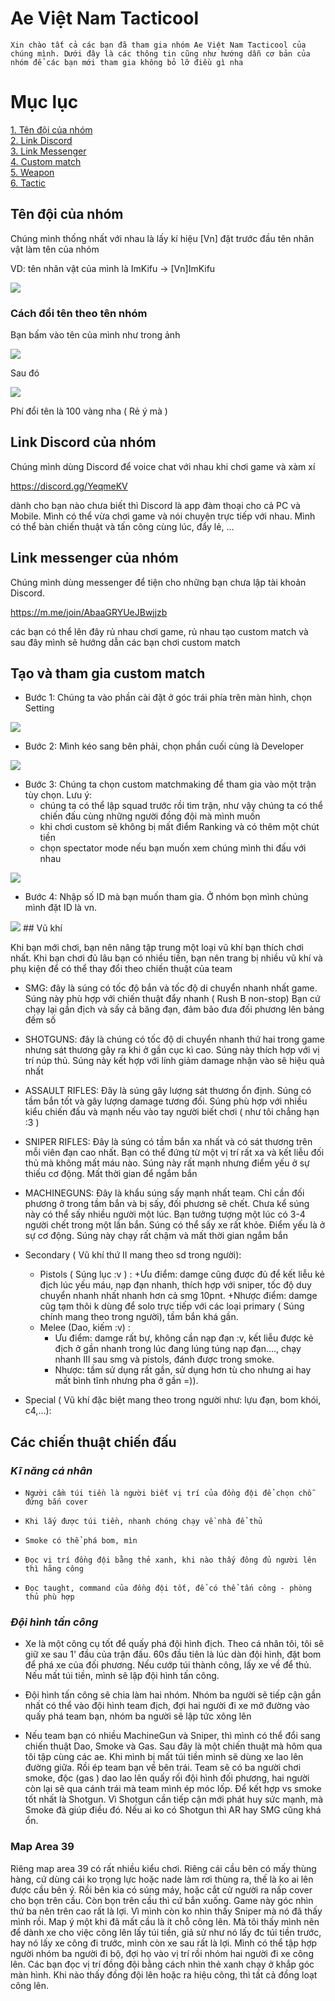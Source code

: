 # Ae Việt Nam Tacticool

`Xin chào tất cả các bạn đã tham gia nhóm Ae Việt Nam Tacticool của chúng mình. Dưới đây là các thông tin cũng như hướng dẫn cơ bản của nhóm để các bạn mới tham gia không bỏ lỡ điều gì nha `

# Mục lục
[1. Tên đội của nhóm ](#name)<br>
[2. Link Discord ](#LinkDiscord)<br>
[3. Link Messenger ](#messenger)<br>
[4. Custom match ](#custom)<br>
[5. Weapon ](#weapon)<br>
[6. Tactic ](#tactic)<br>

<a name="name"></a>
## Tên đội của nhóm

Chúng mình thống nhất với nhau là lấy kí hiệu [Vn] đặt trước đầu tên nhân vật làm tên của nhóm

VD: tên nhân vật của mình là ImKifu -> [Vn]ImKifu

<img src="https://i.imgur.com/AHMW5HJ.png" >

### Cách đổi tên theo tên nhóm

Bạn bấm vào tên của mình như trong ảnh

<img src="https://i.imgur.com/2I773lx.jpg" >

Sau đó

<img src="https://i.imgur.com/Uh1lhxt.jpg" >

Phí đổi tên là 100 vàng nha ( Rẻ ý mà )

<a name="LinkDiscord"></a>
## Link Discord của nhóm
Chúng mình dùng Discord để voice chat với nhau khi chơi game và xàm xí

https://discord.gg/YeqmeKV

dành cho bạn nào chưa biết thì Discord là app đàm thoại cho cả PC và Mobile. Mình có thể vừa chơi game và nói chuyện trực tiếp với nhau. Mình có thể bàn chiến thuật và tấn công cùng lúc, đẩy lẻ, ...
<a name="messenger"></a>
## Link messenger của nhóm
Chúng mình dùng messenger để tiện cho những bạn chưa lập tài khoản Discord. 

https://m.me/join/AbaaGRYUeJBwjjzb

các bạn có thể lên đây rủ nhau chơi game, rủ nhau tạo custom match và sau đây mình sẽ hướng dẫn các bạn chơi custom match
<a name="custom"></a>
## Tạo và tham gia custom match
- Bước 1: Chúng ta vào phần cài đặt ở góc trái phía trên màn hình, chọn Setting

<img src="https://i.imgur.com/L48zlNh.jpg" >

- Bước 2: Mình kéo sang bên phải, chọn phần cuối cùng là Developer

<img src="https://i.imgur.com/26Mhg9i.jpg" >

- Bước 3: Chúng ta chọn custom matchmaking để tham gia vào một trận tùy chọn. Lưu ý:
    - chúng ta có thể lập squad trước rồi tìm trận, như vậy chúng ta có thể chiến đấu cùng những người đồng đội mà mình muốn
    - khi chơi custom sẽ không bị mất điểm Ranking và có thêm một chút tiền
    - chọn spectator mode nếu bạn muốn xem chúng mình thi đấu với nhau

<img src="https://i.imgur.com/EJhZ1uY.jpg" >

- Bước 4: Nhập số ID mà bạn muốn tham gia. Ở nhóm bọn mình chúng mình đặt ID là vn.

<img src="https://i.imgur.com/1VbiWKU.jpg" >
<a name="weapon"></a>
## Vũ khí

Khi bạn mới chơi, bạn nên nâng tập trung một loại vũ khí bạn thích chơi nhất. Khi bạn chơi đủ lâu bạn có nhiều tiền, bạn nên trang bị nhiều vũ khí và phụ kiện để có thể thay đổi theo chiến thuật của team

- SMG: đây là súng có tốc độ bắn và tốc độ di chuyển nhanh nhất game. Súng này phù hợp với chiến thuật đẩy nhanh ( Rush B non-stop)
Bạn cứ chạy lại gần địch và sấy cả băng đạn, đảm bảo đưa đối phương lên bảng đếm số

- SHOTGUNS: đây là chúng có tốc độ di chuyển nhanh thứ hai trong game nhưng sát thương gây ra khi ở gần cục kì cao. Súng này thích hợp với vị trí núp thủ. Súng này kết hợp với lính giảm damage nhận vào sẽ hiệu quả nhất

- ASSAULT RIFLES: Đây là súng gây lượng sát thương ổn định. Súng có tầm bắn tốt và gây lượng damage tương đối. Súng phù hợp với nhiều kiểu chiến đấu và mạnh nếu vào tay người biết chơi ( như tôi chẳng hạn :3 )

- SNIPER RIFLES: Đây là súng có tầm bắn xa nhất và có sát thương trên mỗi viên đạn cao nhất. Bạn có thể đứng từ một vị trí rất xa và kết liễu đối thủ mà không mất máu nào. Súng này rất mạnh nhưng điểm yếu ở sự thiếu cơ động. Mất thời gian để ngắm bắn

- MACHINEGUNS: Đây là khẩu súng sấy mạnh nhất team. Chỉ cần đối phương ở trong tầm bắn và bị sấy, đối phương sẽ chết. Chưa kể súng này có thể sấy nhiều người một lúc. Bạn tưởng tượng một lúc có 3-4 người chết trong một lần bắn. Súng có thể sấy xe rất khỏe. Điểm yếu là ở sự cơ động. Súng này chạy rất chậm và mất thời gian ngắm bắn
-  Secondary ( Vũ khí thứ II mang theo sd trong người): 
    - Pistols ( Súng lục :v ) : +Ưu điểm: damge cũng được đủ để kết liễu kẻ địch lúc yếu máu, nạp đạn nhanh, thích hợp với sniper, tốc độ duy chuyển nhanh nhất nhanh hơn cả smg 10pnt.
                                       +Nhược điểm: damge cũg tạm thôi k dùng để solo trực tiếp với các loại primary ( Súng chính mang theo trong người), tầm bắn khá gần.
    - Melee (Dao, kiếm :v) : 
        - Ưu điểm: damge rất bự, không cần nạp đạn :v, kết liễu được kẻ địch ở gần nhanh trong lúc đang lúng túng nạp đạn…., chạy nhanh III sau smg và pistols, đánh được trong smoke.
        - Nhược: tầm sử dụng rất gần, sử dụng hơn tù cho nhưng ai hay mất bình tĩnh nhưng pha ở gần =)).
- Special ( Vũ khí đặc biệt mang theo trong người như: lựu đạn, bom khói, c4,…):


<a name="tactic"></a>
## Các chiến thuật chiến đấu 

### *Kĩ năng cá nhân*
- `Người cầm túi tiền là người biết vị trí của đồng đội để chọn chỗ đứng bắn cover`
- `Khi lấy được túi tiền, nhanh chóng chạy về nhà để thủ`

- `Smoke có thể phá bom, mìn`
- `Đọc vị trí đồng đội bằng thẻ xanh, khi nào thấy đông đủ người lên thì hãng công`
- `Đọc taught, command của đồng đội tốt, để có thể tấn công - phòng thủ phù hợp`

### ***Đội hình tấn công***

- Xe là một công cụ tốt để quấy phá đội hình địch. Theo cá nhân tôi, tôi sẽ giữ xe sau 1' đầu của trận đấu. 60s đầu tiên là lúc dàn đội hình, đặt bom để phá xe của đối phương. Nếu cướp túi thành công, lấy xe về để thủ. Nếu mất túi tiền, mình sẽ lập đội hình tấn công.
- Đội hình tấn công sẽ chia làm hai nhóm. Nhóm ba người sẽ tiếp cận gần nhất có thể vào đội hình team địch, đợi hai người đi xe mở đường vào quấy phá team bạn, nhóm ba người sẽ lập tức xông lên

- Nếu team bạn có nhiều MachineGun và Sniper, thì mình có thể đổi sang chiến thuật Dao, Smoke và Gas. Sau đây là một chiến thuật mà hôm qua tôi tập cùng các ae. Khi mình bị mất túi tiền mình sẽ dùng xe lao lên đường giữa. Rồi ép team bạn về bên trái. Team sẽ có ba người chơi smoke, độc (gas ) dao lao lên quấy rối đội hình đối phương, hai người còn lại sẽ qua cánh trái mà team mình ép móc lốp. 
Để kết hợp vs smoke tốt nhất là Shotgun. Vì Shotgun cần tiếp cận mới phát huy sức mạnh, mà Smoke đã giúp điều đó. Nếu ai ko có Shotgun thì AR hay SMG cũng khá ổn. 




### Map Area 39

Riêng map area 39 có rất nhiều kiểu chơi. Riêng cái cầu bên có mấy thùng hàng, cứ dùng cái ko trọng lực hoặc nade làm rơi thùng ra, thế là ko ai lên được cầu bên ý. Rồi bên kia có súng máy, hoặc cắt cử người ra nấp cover cho bọn trên cầu. Còn bọn trên cầu thì cứ bắn xuống. Game này góc nhìn thứ ba nên trên cao rất là lợi. Vì mình còn ko nhìn thấy Sniper mà nó đã thấy mình rồi. Map ý một khi đã mất cầu là ít chỗ công lên. Mà tôi thấy mình nên để dành xe cho việc công lên lấy túi tiền, giả sử như nó lấy đc túi tiền trước, hay nó lấy xe công đi trước, mình còn xe sau rất là lợi. Mình có thể tập hợp người nhóm ba người đi bộ, đợi họ vào vị trí rồi nhóm hai người đi xe công lên. Các bạn đọc vị trí đồng đội bằng cách nhìn thẻ xanh chạy ở khắp góc màn hình. Khi nào thấy đồng đội lên hoặc ra hiệu công, thì tất cả đồng loạt công lên.
